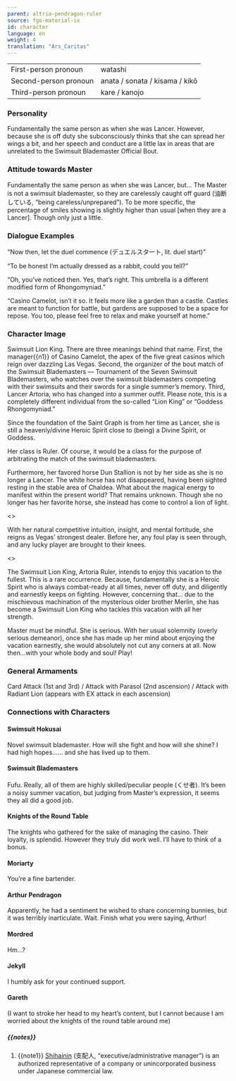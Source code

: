 ```yaml
---
parent: altria-pendragon-ruler
source: fgo-material-ix
id: character
language: en
weight: 4
translation: "Ars_Caritas"
---
```


<table>
  <tr><td>First-person pronoun</td><td>watashi</td></tr>
  <tr><td>Second-person pronoun</td><td>anata / sonata / kisama / kikō</td></tr>
  <tr><td>Third-person pronoun</td><td>kare / kanojo</td></tr>
</table>

### Personality

Fundamentally the same person as when she was Lancer.
However, because she is off duty she subconsciously thinks that she can spread her wings a bit, and her speech and conduct are a little lax in areas that are unrelated to the Swimsuit Blademaster Official Bout.

### Attitude towards Master

Fundamentally the same person as when she was Lancer, but…
The Master is not a swimsuit blademaster, so they are carelessly caught off guard (油断している, “being careless/unprepared”).
To be more specific, the percentage of smiles showing is slightly higher than usual [when they are a Lancer]. Though only just a little.

### Dialogue Examples

“Now then, let the duel commence (デュエルスタート, lit. duel start)”

“To be honest I’m actually dressed as a rabbit, could you tell?”

“Oh, you’ve noticed then. Yes, that’s right. This umbrella is a different modified form of Rhongomyniad.”

“Casino Camelot, isn’t it so. It feels more like a garden than a castle. Castles are meant to function for battle, but gardens are supposed to be a space for repose. You too, please feel free to relax and make yourself at home.”

### Character Image

Swimsuit Lion King.
There are three meanings behind that name.
First, the manager{{n1}} of Casino Camelot, the apex of the five great casinos which reign over dazzling Las Vegas.
Second, the organizer of the bout match of the Swimsuit Blademasters — Tournament of the Seven Swimsuit Blademasters, who watches over the swimsuit blademasters competing with their swimsuits and their swords for a single summer’s memory.
Third, Lancer Artoria, who has changed into a summer outfit.
Please note, this is a completely different individual from the so-called “Lion King” or “Goddess Rhongomyniad.”

Since the foundation of the Saint Graph is from her time as Lancer, she is still a heavenly/divine Heroic Spirit close to (being) a Divine Spirit, or Goddess.

Her class is Ruler.
Of course, it would be a class for the purpose of arbitrating the match of the swimsuit blademasters.

Furthermore, her favored horse Dun Stallion is not by her side as she is no longer a Lancer.
The white horse has not disappeared, having been sighted resting in the stable area of Chaldea. What about the magical energy to manifest within the present world? That remains unknown.
Though she no longer has her favorite horse, she instead has come to control a lion of light.

<>

With her natural competitive intuition, insight, and mental fortitude, she reigns as Vegas’ strongest dealer.
Before her, any foul play is seen through, and any lucky player are brought to their knees.

<>

The Swimsuit Lion King, Artoria Ruler, intends to enjoy this vacation to the fullest.
This is a rare occurrence.
Because, fundamentally she is a Heroic Spirit who is always combat-ready at all times, never off duty, and diligently and earnestly keeps on fighting.
However, concerning that…
due to the mischievous machination of the mysterious older brother Merlin, she has become a Swimsuit Lion King who tackles this vacation with all her strength.

Master must be mindful.
She is serious.
With her usual solemnity (overly serious demeanor), once she has made up her mind about enjoying the vacation earnestly, she would absolutely not cut any corners at all.
Now then…with your whole body and soul! Play!

### General Armaments

Card Attack (1st and 3rd) / Attack with Parasol (2nd ascension) / Attack with Radiant Lion (appears with EX attack in each ascension)

### Connections with Characters

#### Swimsuit Hokusai

Novel swimsuit blademaster.
How will she fight and how will she shine?
I had high hopes…… and she has lived up to them.

#### Swimsuit Blademasters

Fufu. Really, all of them are highly skilled/peculiar people (くせ者).
It’s been a noisy summer vacation, but judging from Master’s expression, it seems they all did a good job.

#### Knights of the Round Table

The knights who gathered for the sake of managing the casino. Their loyalty, is splendid.
However they truly did work well.
I’ll have to think of a bonus.

#### Moriarty

You’re a fine bartender.

#### Arthur Pendragon

Apparently, he had a sentiment he wished to share concerning bunnies, but it was terribly inarticulate.
Wait. Finish what you were saying, Arthur!

#### Mordred

Hm…?

#### Jekyll

I humbly ask for your continued support.

#### Gareth

(I want to stroke her head to my heart’s content, but I cannot because I am worried about the knights of the round table around me)

##### {{notes}}

1. {{note1}} [Shihainin](https://en.wikipedia.org/wiki/Shihainin) (支配人, “executive/administrative manager”) is an authorized representative of a company or unincorporated business under Japanese commercial law.
